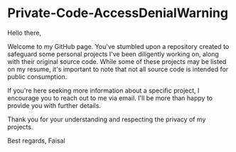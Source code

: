 # Private-Code-AccessDenialWarning
Hello there,

Welcome to my GitHub page. You've stumbled upon a repository created to safeguard some personal projects I've been diligently working on, along with their original source code. While some of these projects may be listed on my resume, it's important to note that not all source code is intended for public consumption.

If you're here seeking more information about a specific project, I encourage you to reach out to me via email. I'll be more than happy to provide you with further details.

Thank you for your understanding and respecting the privacy of my projects.

Best regards,
Faisal
